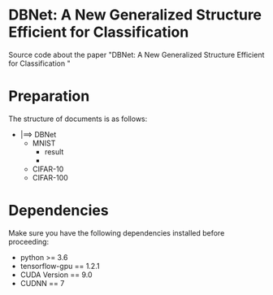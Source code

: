 # DBNet: A New Generalized Structure Efficient for Classification <br>
  Source code about the paper "DBNet: A New Generalized Structure Efficient for Classification " 

# Preparation
  The structure of documents is as follows:
  * |==> DBNet
    * MNIST
      * result
      * 
    * CIFAR-10
    * CIFAR-100
# Dependencies
  Make sure you have the following dependencies installed before proceeding:
  * python >= 3.6
  * tensorflow-gpu == 1.2.1
  * CUDA Version == 9.0
  * CUDNN == 7


